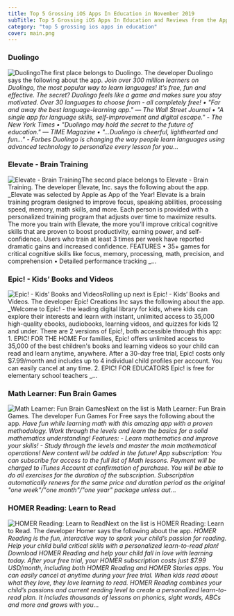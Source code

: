 ```yaml
---
title: Top 5 Grossing iOS Apps In Education in November 2019
subTitle: Top 5 Grossing iOS Apps In Education and Reviews from the AppStore in November 2019.
category: "top 5 grossing ios apps in education"
cover: main.png
---
```


### Duolingo

![Duolingo](https://is2-ssl.mzstatic.com/image/thumb/Purple113/v4/cb/1f/53/cb1f534e-1a96-d3b1-f16d-dad1468f8a75/AppIcon-0-1x_U007emarketing-0-0-GLES2_U002c0-512MB-sRGB-0-0-0-85-220-0-0-0-7.png/100x100bb.png)The first place belongs to Duolingo. The developer Duolingo says the following about the app. _Join over 300 million learners on Duolingo, the most popular way to learn languages! It’s free, fun and effective. The secret? Duolingo feels like a game and makes sure you stay motivated.  Over 30 languages to choose from - all completely free!  • "Far and away the best language-learning app." — The Wall Street Journal  • "A single app for language skills, self-improvement and digital escape." - The New York Times  • "Duolingo may hold the secret to the future of education." — TIME Magazine  • "...Duolingo is cheerful, lighthearted and fun..." - Forbes  Duolingo is changing the way people learn languages using advanced technology to personalize every lesson for you_...

### Elevate - Brain Training

![Elevate - Brain Training](https://is2-ssl.mzstatic.com/image/thumb/Purple113/v4/e8/cd/93/e8cd934f-f9aa-7ed4-7d50-eacc442494f5/AppIcon-0-0-1x_U007emarketing-0-0-0-6-0-0-sRGB-0-0-0-GLES2_U002c0-512MB-85-220-0-0.png/100x100bb.png)The second place belongs to Elevate - Brain Training. The developer Elevate, Inc. says the following about the app. _Elevate was selected by Apple as App of the Year!  Elevate is a brain training program designed to improve focus, speaking abilities, processing speed, memory, math skills, and more. Each person is provided with a personalized training program that adjusts over time to maximize results.   The more you train with Elevate, the more you’ll improve critical cognitive skills that are proven to boost productivity, earning power, and self-confidence. Users who train at least 3 times per week have reported dramatic gains and increased confidence.  FEATURES   • 35+ games for critical cognitive skills like focus, memory, processing, math, precision, and comprehension  • Detailed performance tracking  _...

### Epic! - Kids’ Books and Videos

![Epic! - Kids’ Books and Videos](https://is5-ssl.mzstatic.com/image/thumb/Purple123/v4/6d/60/64/6d6064d6-b3cb-039d-d448-9675abbf1ef4/AppIconHalloween2018-0-0-1x_U007emarketing-0-0-0-7-0-0-P3-0-0-0-GLES2_U002c0-512MB-85-220-0-0.png/100x100bb.png)Rolling up next is Epic! - Kids’ Books and Videos. The developer Epic! Creations Inc says the following about the app. _Welcome to Epic! - the leading digital library for kids, where kids can explore their interests and learn with instant, unlimited access to 35,000 high-quality ebooks, audiobooks, learning videos, and quizzes for kids 12 and under.  There are 2 versions of Epic!, both accessible through this app:  1. EPIC! FOR THE HOME  For families, Epic! offers unlimited access to 35,000 of the best children's books and learning videos so your child can read and learn anytime, anywhere. After a 30-day free trial, Epic! costs only $7.99/month and includes up to 4 individual child profiles per account. You can easily cancel at any time.    2. EPIC! FOR EDUCATORS  Epic! is free for elementary school teachers _...

### Math Learner: Fun Brain Games

![Math Learner: Fun Brain Games](https://is4-ssl.mzstatic.com/image/thumb/Purple113/v4/9b/21/27/9b212740-78c7-9a30-33ce-9dcfd010055f/AppIcon-0-1x_U007emarketing-0-0-85-220-0-10.jpeg/100x100bb.png)Next on the list is Math Learner: Fun Brain Games. The developer Fun Games For Free says the following about the app. _Have fun while learning math with this amazing app with a proven methodology. Work through the levels and learn the basics for a solid mathematics understanding!  Features: - Learn mathematics and improve your skills! - Study through the levels and master the main mathematical operations! New content will be added in the future!  App subscription: You can subscribe for access to the full list of Math lessons. Payment will be charged to iTunes Account at confirmation of purchase. You will be able to do all exercises for the duration of the subscription. Subscription automatically renews for the same price and duration period as the original "one week"/"one month"/"one year" package unless aut_...

### HOMER Reading: Learn to Read

![HOMER Reading: Learn to Read](https://is4-ssl.mzstatic.com/image/thumb/Purple123/v4/40/5d/6c/405d6cac-7b91-ef9e-4eca-3f5fc1e36fb4/AppIcon-2017-0-1x_U007emarketing-0-0-85-220-0-10.png/100x100bb.png)Next on the list is HOMER Reading: Learn to Read. The developer Homer says the following about the app. _HOMER Reading is the fun, interactive way to spark your child’s passion for reading. Help your child build critical skills with a personalized learn-to-read plan!   Download HOMER Reading and help your child fall in love with learning today. After your free trial, your HOMER subscription costs just $7.99 USD/month, including both HOMER Reading and HOMER Stories apps. You can easily cancel at anytime during your free trial.   When kids read about what they love, they love learning to read. HOMER Reading combines your child’s passions and current reading level to create a personalized learn-to-read plan. It includes thousands of lessons on phonics, sight words, ABCs and more and grows with you_...

